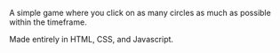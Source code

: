 A simple game where you click on as many circles as much as possible within the timeframe.

Made entirely in HTML, CSS, and Javascript.
